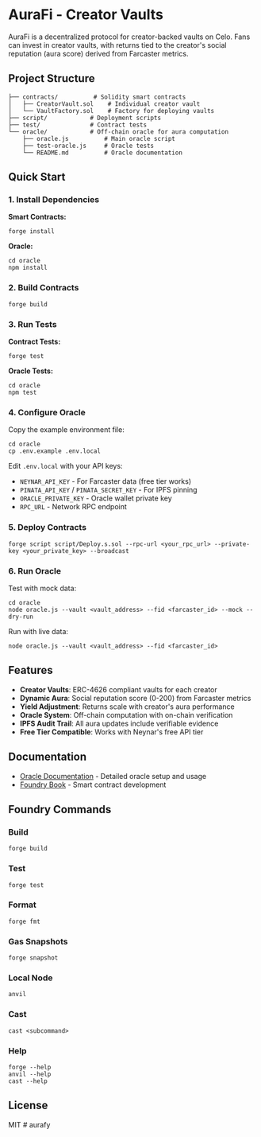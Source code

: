 # AuraFi - Creator Vaults

AuraFi is a decentralized protocol for creator-backed vaults on Celo. Fans can invest in creator vaults, with returns tied to the creator's social reputation (aura score) derived from Farcaster metrics.

## Project Structure

```
├── contracts/          # Solidity smart contracts
│   ├── CreatorVault.sol    # Individual creator vault
│   └── VaultFactory.sol    # Factory for deploying vaults
├── script/            # Deployment scripts
├── test/              # Contract tests
└── oracle/            # Off-chain oracle for aura computation
    ├── oracle.js          # Main oracle script
    ├── test-oracle.js     # Oracle tests
    └── README.md          # Oracle documentation
```

## Quick Start

### 1. Install Dependencies

**Smart Contracts:**
```shell
forge install
```

**Oracle:**
```shell
cd oracle
npm install
```

### 2. Build Contracts

```shell
forge build
```

### 3. Run Tests

**Contract Tests:**
```shell
forge test
```

**Oracle Tests:**
```shell
cd oracle
npm test
```

### 4. Configure Oracle

Copy the example environment file:
```shell
cd oracle
cp .env.example .env.local
```

Edit `.env.local` with your API keys:
- `NEYNAR_API_KEY` - For Farcaster data (free tier works)
- `PINATA_API_KEY` / `PINATA_SECRET_KEY` - For IPFS pinning
- `ORACLE_PRIVATE_KEY` - Oracle wallet private key
- `RPC_URL` - Network RPC endpoint

### 5. Deploy Contracts

```shell
forge script script/Deploy.s.sol --rpc-url <your_rpc_url> --private-key <your_private_key> --broadcast
```

### 6. Run Oracle

Test with mock data:
```shell
cd oracle
node oracle.js --vault <vault_address> --fid <farcaster_id> --mock --dry-run
```

Run with live data:
```shell
node oracle.js --vault <vault_address> --fid <farcaster_id>
```

## Features

- **Creator Vaults**: ERC-4626 compliant vaults for each creator
- **Dynamic Aura**: Social reputation score (0-200) from Farcaster metrics
- **Yield Adjustment**: Returns scale with creator's aura performance
- **Oracle System**: Off-chain computation with on-chain verification
- **IPFS Audit Trail**: All aura updates include verifiable evidence
- **Free Tier Compatible**: Works with Neynar's free API tier

## Documentation

- [Oracle Documentation](oracle/README.md) - Detailed oracle setup and usage
- [Foundry Book](https://book.getfoundry.sh/) - Smart contract development

## Foundry Commands

### Build

```shell
forge build
```

### Test

```shell
forge test
```

### Format

```shell
forge fmt
```

### Gas Snapshots

```shell
forge snapshot
```

### Local Node

```shell
anvil
```

### Cast

```shell
cast <subcommand>
```

### Help

```shell
forge --help
anvil --help
cast --help
```

## License

MIT
#   a u r a f y  
 